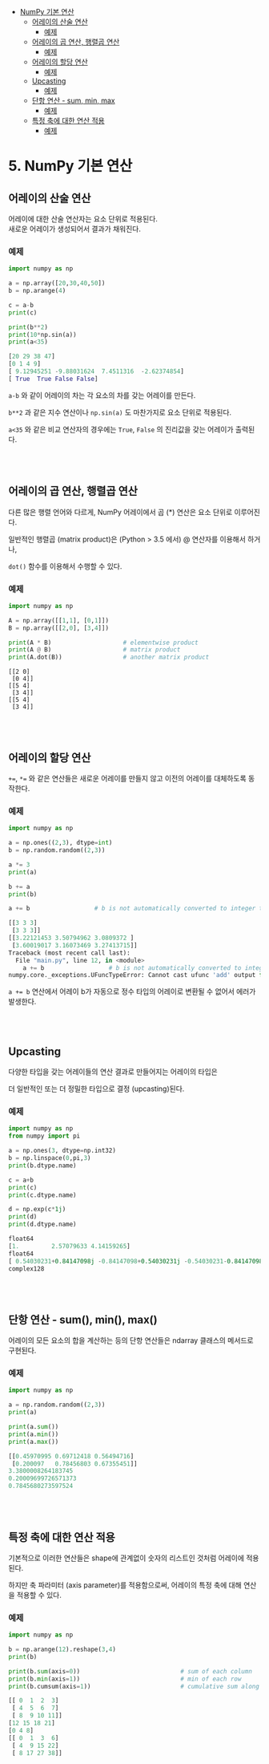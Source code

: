<!-- TOC -->

- [NumPy 기본 연산](#numpy-%EA%B8%B0%EB%B3%B8-%EC%97%B0%EC%82%B0)
    - [어레이의 산술 연산](#%EC%96%B4%EB%A0%88%EC%9D%B4%EC%9D%98-%EC%82%B0%EC%88%A0-%EC%97%B0%EC%82%B0)
        - [예제](#%EC%98%88%EC%A0%9C)
    - [어레이의 곱 연산, 행렬곱 연산](#%EC%96%B4%EB%A0%88%EC%9D%B4%EC%9D%98-%EA%B3%B1-%EC%97%B0%EC%82%B0-%ED%96%89%EB%A0%AC%EA%B3%B1-%EC%97%B0%EC%82%B0)
        - [예제](#%EC%98%88%EC%A0%9C)
    - [어레이의 할당 연산](#%EC%96%B4%EB%A0%88%EC%9D%B4%EC%9D%98-%ED%95%A0%EB%8B%B9-%EC%97%B0%EC%82%B0)
        - [예제](#%EC%98%88%EC%A0%9C)
    - [Upcasting](#upcasting)
        - [예제](#%EC%98%88%EC%A0%9C)
    - [단항 연산 - sum, min, max](#%EB%8B%A8%ED%95%AD-%EC%97%B0%EC%82%B0---sum-min-max)
        - [예제](#%EC%98%88%EC%A0%9C)
    - [특정 축에 대한 연산 적용](#%ED%8A%B9%EC%A0%95-%EC%B6%95%EC%97%90-%EB%8C%80%ED%95%9C-%EC%97%B0%EC%82%B0-%EC%A0%81%EC%9A%A9)
        - [예제](#%EC%98%88%EC%A0%9C)

<!-- /TOC -->

# 5. NumPy 기본 연산
## 어레이의 산술 연산
어레이에 대한 산술 연산자는 요소 단위로 적용된다.  
새로운 어레이가 생성되어서 결과가 채워진다.

### 예제
```python
import numpy as np

a = np.array([20,30,40,50])
b = np.arange(4)

c = a-b
print(c)

print(b**2)
print(10*np.sin(a))
print(a<35)
```
```python
[20 29 38 47]
[0 1 4 9]
[ 9.12945251 -9.88031624  7.4511316  -2.62374854]
[ True  True False False]
```
`a-b` 와 같이 어레이의 차는 각 요소의 차를 갖는 어레이를 만든다.

`b**2` 과 같은 지수 연산이나 `np.sin(a)` 도 마찬가지로 요소 단위로 적용된다.

`a<35` 와 같은 비교 연산자의 경우에는 `True`, `False` 의 진리값을 갖는 어레이가 출력된다.

</br></br>

## 어레이의 곱 연산, 행렬곱 연산
다른 많은 행렬 언어와 다르게, NumPy 어레이에서 곱 (*) 연산은 요소 단위로 이루어진다.

일반적인 행렬곱 (matrix product)은 (Python > 3.5 에서) @ 연산자를 이용해서 하거나,

`dot()` 함수를 이용해서 수행할 수 있다.

### 예제
```python
import numpy as np

A = np.array([[1,1], [0,1]])
B = np.array([[2,0], [3,4]])

print(A * B)                    # elementwise product
print(A @ B)                    # matrix product
print(A.dot(B))                 # another matrix product
```
```
[[2 0]
 [0 4]]
[[5 4]
 [3 4]]
[[5 4]
 [3 4]]
```

</br></br>

## 어레이의 할당 연산
`+=`, `*=` 와 같은 연산들은 새로운 어레이를 만들지 않고 이전의 어레이를 대체하도록 동작한다.

### 예제
```python
import numpy as np

a = np.ones((2,3), dtype=int)
b = np.random.random((2,3))

a *= 3
print(a)

b += a
print(b)

a += b                  # b is not automatically converted to integer type
```
```python
[[3 3 3]
 [3 3 3]]
[[3.22121453 3.50794962 3.0809372 ]
 [3.60019017 3.16073469 3.27413715]]
Traceback (most recent call last):
  File "main.py", line 12, in <module>
    a += b                  # b is not automatically converted to integer type
numpy.core._exceptions.UFuncTypeError: Cannot cast ufunc 'add' output from dtype('float64') to dtype('int64') with casting rule 'same_kind'
```
`a += b` 연산에서 어레이 b가 자동으로 정수 타입의 어레이로 변환될 수 없어서 에러가 발생한다.

</br></br>

## Upcasting
다양한 타입을 갖는 어레이들의 연산 결과로 만들어지는 어레이의 타입은

더 일반적인 또는 더 정밀한 타입으로 결정 (upcasting)된다.

### 예제
```python
import numpy as np
from numpy import pi

a = np.ones(3, dtype=np.int32)
b = np.linspace(0,pi,3)
print(b.dtype.name)

c = a+b
print(c)
print(c.dtype.name)

d = np.exp(c*1j)
print(d)
print(d.dtype.name)
```
```python
float64
[1.         2.57079633 4.14159265]
float64
[ 0.54030231+0.84147098j -0.84147098+0.54030231j -0.54030231-0.84147098j]
complex128
```

</br></br>

## 단항 연산 - sum(), min(), max()
어레이의 모든 요소의 합을 계산하는 등의 단항 연산들은 ndarray 클래스의 메서드로 구현된다.

### 예제
```python
import numpy as np

a = np.random.random((2,3))
print(a)

print(a.sum())
print(a.min())
print(a.max())
```
```python
[[0.45970995 0.69712418 0.56494716]
 [0.200097   0.78456803 0.67355451]]
3.3800008264183745
0.20009699726571373
0.7845680273597524
```

</br></br>

## 특정 축에 대한 연산 적용
기본적으로 이러한 연산들은 shape에 관계없이 숫자의 리스트인 것처럼 어레이에 적용된다.

하지만 축 파라미터 (axis parameter)를 적용함으로써, 어레이의 특정 축에 대해 연산을 적용할 수 있다.

### 예제
```python
import numpy as np

b = np.arange(12).reshape(3,4)
print(b)

print(b.sum(axis=0))                            # sum of each column
print(b.min(axis=1))                            # min of each row
print(b.cumsum(axis=1))                         # cumulative sum along each row
```
```python
[[ 0  1  2  3]
 [ 4  5  6  7]
 [ 8  9 10 11]]
[12 15 18 21]
[0 4 8]
[[ 0  1  3  6]
 [ 4  9 15 22]
 [ 8 17 27 38]]
```